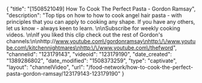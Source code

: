 {
    "title": "[1508521049] How To Cook The Perfect Pasta - Gordon Ramsay",
    "description": "Top tips on how to how to cook angel hair pasta - with principles that you can apply to cooking any shape. If you have any others, let us know - always keen to learn. \n\nSubscribe for weekly cooking videos. \n\nIf you liked this clip check out the rest of Gordon's channels:\n\nhttp:\/\/www.youtube.com\/gordonramsay\nhttp:\/\/www.youtube.com\/kitchennightmares\nhttp:\/\/www.youtube.com\/thefword",
    "channelid": "123179143",
    "videoid": "123179190",
    "date_created": "1389286802",
    "date_modified": "1508373259",
    "type": "captivate",
    "layout": "channelVideo",
    "url": "\/food-network\/how-to-cook-the-perfect-pasta-gordon-ramsay\/123179143-123179190"
}